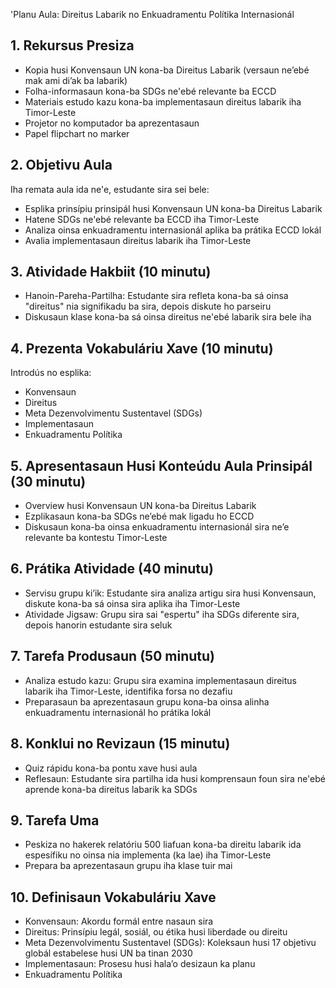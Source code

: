 'Planu Aula: Direitus Labarik no Enkuadramentu Polítika Internasionál 

## 1. Rekursus Presiza

- Kopia husi Konvensaun UN kona-ba Direitus Labarik (versaun ne’ebé mak ami di’ak ba labarik)
- Folha-informasaun kona-ba SDGs ne'ebé relevante ba ECCD
- Materiais estudo kazu kona-ba implementasaun direitus labarik iha Timor-Leste
- Projetor no komputador ba aprezentasaun
- Papel flipchart no marker 

## 2. Objetivu Aula

Iha remata aula ida ne'e, estudante sira sei bele:
- Esplika prinsípiu prinsipál husi Konvensaun UN kona-ba Direitus Labarik
- Hatene SDGs ne'ebé relevante ba ECCD iha Timor-Leste
- Analiza oinsa enkuadramentu internasionál aplika ba prátika ECCD lokál
- Avalia implementasaun direitus labarik iha Timor-Leste

## 3. Atividade Hakbiit (10 minutu)

- Hanoin-Pareha-Partilha: Estudante sira refleta kona-ba sá oinsa "direitus" nia signifikadu ba sira, depois diskute ho parseiru
- Diskusaun klase kona-ba sá oinsa direitus ne'ebé labarik sira bele iha

## 4. Prezenta Vokabuláriu Xave (10 minutu)

Introdús no esplika:
- Konvensaun
- Direitus
- Meta Dezenvolvimentu Sustentavel (SDGs)
- Implementasaun
- Enkuadramentu Polítika 

## 5. Apresentasaun Husi Konteúdu Aula Prinsipál (30 minutu)

- Overview husi Konvensaun UN kona-ba Direitus Labarik
- Ezplikasaun kona-ba SDGs ne’ebé mak ligadu ho ECCD
- Diskusaun kona-ba oinsa enkuadramentu internasionál sira ne’e relevante ba kontestu Timor-Leste 

## 6. Prátika Atividade (40 minutu)

- Servisu grupu ki’ik: Estudante sira analiza artigu sira husi Konvensaun, diskute kona-ba sá oinsa sira aplika iha Timor-Leste
- Atividade Jigsaw: Grupu sira sai "espertu" iha SDGs diferente sira, depois hanorin estudante sira seluk 

## 7. Tarefa Produsaun (50 minutu)

- Analiza estudo kazu: Grupu sira examina implementasaun direitus labarik iha Timor-Leste, identifika forsa no dezafiu
- Preparasaun ba aprezentasaun grupu kona-ba oinsa alinha enkuadramentu internasionál ho prátika lokál 

## 8. Konklui no Revizaun (15 minutu)

- Quiz rápidu kona-ba pontu xave husi aula
- Reflesaun: Estudante sira partilha ida husi komprensaun foun sira ne'ebé aprende kona-ba direitus labarik ka SDGs

## 9. Tarefa Uma

- Peskiza no hakerek relatóriu 500 liafuan kona-ba direitu labarik ida espesífiku no oinsa nia implementa (ka lae) iha Timor-Leste
- Prepara ba aprezentasaun grupu iha klase tuir mai 

## 10. Definisaun Vokabuláriu Xave

- Konvensaun: Akordu formál entre nasaun sira
- Direitus: Prinsípiu legál, sosiál, ou étika husi liberdade ou direitu
- Meta Dezenvolvimentu Sustentavel (SDGs): Koleksaun husi 17 objetivu globál estabelese husi UN ba tinan 2030
- Implementasaun: Prosesu husi hala’o desizaun ka planu
- Enkuadramentu Polítika